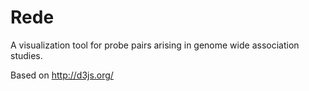 Rede
====

A visualization tool for probe pairs arising in genome wide association studies.

Based on http://d3js.org/
